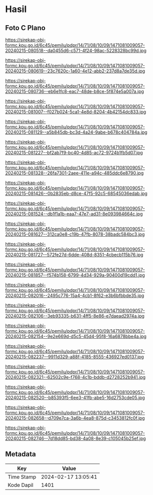 # Hasil

## Foto C Plano

https://sirekap-obj-formc.kpu.go.id/6c45/pemilu/pdpr/14/71/08/10/09/1471081009057-20240215-080518--da0455d6-c571-4f24-98ac-5228328bc99d.jpg

https://sirekap-obj-formc.kpu.go.id/6c45/pemilu/pdpr/14/71/08/10/09/1471081009057-20240215-080619--23c7620c-1a60-4e12-abb2-237d8a7de35d.jpg

https://sirekap-obj-formc.kpu.go.id/6c45/pemilu/pdpr/14/71/08/10/09/1471081009057-20240215-080736--eb6e1fc8-eac7-48de-b8ce-5f874e5a007a.jpg

https://sirekap-obj-formc.kpu.go.id/6c45/pemilu/pdpr/14/71/08/10/09/1471081009057-20240215-081007--f027b024-5ca1-4e8d-8204-4b42154dc833.jpg

https://sirekap-obj-formc.kpu.go.id/6c45/pemilu/pdpr/14/71/08/10/09/1471081009057-20240215-081129--a5b845db-bc3d-4a24-9abe-b678c404784a.jpg

https://sirekap-obj-formc.kpu.go.id/6c45/pemilu/pdpr/14/71/08/10/09/1471081009057-20240215-081227--bf2ab7f9-bc40-4d85-ac72-9724b1fb5d07.jpg

https://sirekap-obj-formc.kpu.go.id/6c45/pemilu/pdpr/14/71/08/10/09/1471081009057-20240215-081328--26fa7301-2aee-411e-a94c-485ddc6e8790.jpg

https://sirekap-obj-formc.kpu.go.id/6c45/pemilu/pdpr/14/71/08/10/09/1471081009057-20240215-081426--0b2835eb-d8ce-47f5-92c5-68545036edab.jpg

https://sirekap-obj-formc.kpu.go.id/6c45/pemilu/pdpr/14/71/08/10/09/1471081009057-20240215-081524--db1f1a1b-eaa7-47e7-ad31-8e093984664c.jpg

https://sirekap-obj-formc.kpu.go.id/6c45/pemilu/pdpr/14/71/08/10/09/1471081009057-20240215-081627--312ca0e8-c19b-47fb-8078-38badc584bc3.jpg

https://sirekap-obj-formc.kpu.go.id/6c45/pemilu/pdpr/14/71/08/10/09/1471081009057-20240215-081727--572fe27d-6dde-408d-8351-4cbecb115b76.jpg

https://sirekap-obj-formc.kpu.go.id/6c45/pemilu/pdpr/14/71/08/10/09/1471081009057-20240215-081857--f574b158-6799-4d34-929a-90400d19cdd1.jpg

https://sirekap-obj-formc.kpu.go.id/6c45/pemilu/pdpr/14/71/08/10/09/1471081009057-20240215-082016--2495c776-15a4-4cb1-8f62-e3b6bfbbde35.jpg

https://sirekap-obj-formc.kpu.go.id/6c45/pemilu/pdpr/14/71/08/10/09/1471081009057-20240215-082106--3eb93335-b631-4ff5-8e86-e7daead2974a.jpg

https://sirekap-obj-formc.kpu.go.id/6c45/pemilu/pdpr/14/71/08/10/09/1471081009057-20240215-082154--9e2e669d-d5c5-45d4-95f8-16a6878bbe4a.jpg

https://sirekap-obj-formc.kpu.go.id/6c45/pemilu/pdpr/14/71/08/10/09/1471081009057-20240215-082237--9911d329-a88f-4185-8555-436927ed0137.jpg

https://sirekap-obj-formc.kpu.go.id/6c45/pemilu/pdpr/14/71/08/10/09/1471081009057-20240215-082321--62502c9e-f768-4c1b-bddb-d2728252b941.jpg

https://sirekap-obj-formc.kpu.go.id/6c45/pemilu/pdpr/14/71/08/10/09/1471081009057-20240215-082520--b85393f5-6ee3-41fb-abe5-16d2753cde05.jpg

https://sirekap-obj-formc.kpu.go.id/6c45/pemilu/pdpr/14/71/08/10/09/1471081009057-20240215-082658--d709e7ca-3a6b-4ea8-875d-c3453812fc0f.jpg

https://sirekap-obj-formc.kpu.go.id/6c45/pemilu/pdpr/14/71/08/10/09/1471081009057-20240215-082746--7d18dd85-bd38-4a08-8e39-c105045b25ef.jpg


## Metadata

| Key        | Value               |
| ---------- | ------------------- |
| Time Stamp | 2024-02-17 13:05:41 |
| Kode Dapil | 1401                |



